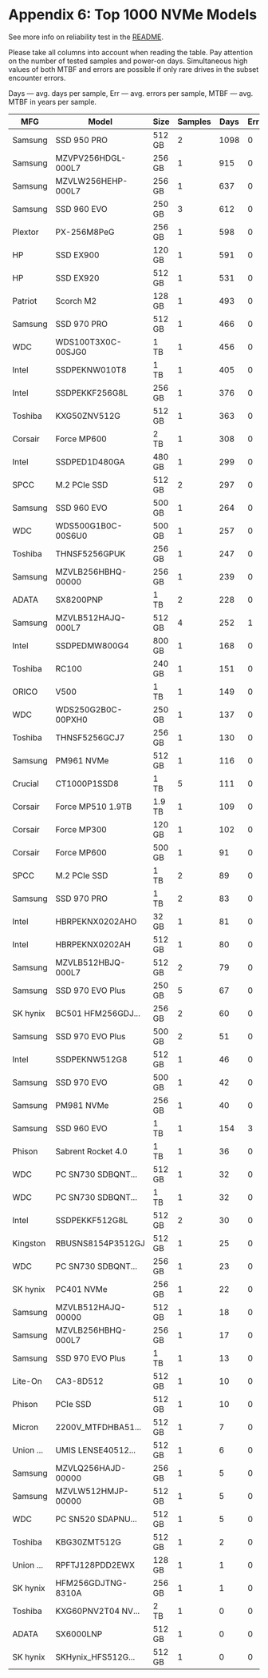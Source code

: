 Appendix 6: Top 1000 NVMe Models
================================

See more info on reliability test in the [README](https://github.com/bsdhw/SMART).

Please take all columns into account when reading the table. Pay attention on the
number of tested samples and power-on days. Simultaneous high values of both MTBF
and errors are possible if only rare drives in the subset encounter errors.

Days   — avg. days per sample,
Err    — avg. errors per sample,
MTBF   — avg. MTBF in years per sample.

| MFG       | Model              | Size   | Samples | Days  | Err   | MTBF   |
|-----------|--------------------|--------|---------|-------|-------|--------|
| Samsung   | SSD 950 PRO        | 512 GB | 2       | 1098  | 0     | 3.01   |
| Samsung   | MZVPV256HDGL-000L7 | 256 GB | 1       | 915   | 0     | 2.51   |
| Samsung   | MZVLW256HEHP-000L7 | 256 GB | 1       | 637   | 0     | 1.75   |
| Samsung   | SSD 960 EVO        | 250 GB | 3       | 612   | 0     | 1.68   |
| Plextor   | PX-256M8PeG        | 256 GB | 1       | 598   | 0     | 1.64   |
| HP        | SSD EX900          | 120 GB | 1       | 591   | 0     | 1.62   |
| HP        | SSD EX920          | 512 GB | 1       | 531   | 0     | 1.46   |
| Patriot   | Scorch M2          | 128 GB | 1       | 493   | 0     | 1.35   |
| Samsung   | SSD 970 PRO        | 512 GB | 1       | 466   | 0     | 1.28   |
| WDC       | WDS100T3X0C-00SJG0 | 1 TB   | 1       | 456   | 0     | 1.25   |
| Intel     | SSDPEKNW010T8      | 1 TB   | 1       | 405   | 0     | 1.11   |
| Intel     | SSDPEKKF256G8L     | 256 GB | 1       | 376   | 0     | 1.03   |
| Toshiba   | KXG50ZNV512G       | 512 GB | 1       | 363   | 0     | 1.00   |
| Corsair   | Force MP600        | 2 TB   | 1       | 308   | 0     | 0.85   |
| Intel     | SSDPED1D480GA      | 480 GB | 1       | 299   | 0     | 0.82   |
| SPCC      | M.2 PCIe SSD       | 512 GB | 2       | 297   | 0     | 0.81   |
| Samsung   | SSD 960 EVO        | 500 GB | 1       | 264   | 0     | 0.72   |
| WDC       | WDS500G1B0C-00S6U0 | 500 GB | 1       | 257   | 0     | 0.71   |
| Toshiba   | THNSF5256GPUK      | 256 GB | 1       | 247   | 0     | 0.68   |
| Samsung   | MZVLB256HBHQ-00000 | 256 GB | 1       | 239   | 0     | 0.66   |
| ADATA     | SX8200PNP          | 1 TB   | 2       | 228   | 0     | 0.63   |
| Samsung   | MZVLB512HAJQ-000L7 | 512 GB | 4       | 252   | 1     | 0.53   |
| Intel     | SSDPEDMW800G4      | 800 GB | 1       | 168   | 0     | 0.46   |
| Toshiba   | RC100              | 240 GB | 1       | 151   | 0     | 0.41   |
| ORICO     | V500               | 1 TB   | 1       | 149   | 0     | 0.41   |
| WDC       | WDS250G2B0C-00PXH0 | 250 GB | 1       | 137   | 0     | 0.38   |
| Toshiba   | THNSF5256GCJ7      | 256 GB | 1       | 130   | 0     | 0.36   |
| Samsung   | PM961 NVMe         | 512 GB | 1       | 116   | 0     | 0.32   |
| Crucial   | CT1000P1SSD8       | 1 TB   | 5       | 111   | 0     | 0.30   |
| Corsair   | Force MP510 1.9TB  | 1.9 TB | 1       | 109   | 0     | 0.30   |
| Corsair   | Force MP300        | 120 GB | 1       | 102   | 0     | 0.28   |
| Corsair   | Force MP600        | 500 GB | 1       | 91    | 0     | 0.25   |
| SPCC      | M.2 PCIe SSD       | 1 TB   | 2       | 89    | 0     | 0.24   |
| Samsung   | SSD 970 PRO        | 1 TB   | 2       | 83    | 0     | 0.23   |
| Intel     | HBRPEKNX0202AHO    | 32 GB  | 1       | 81    | 0     | 0.22   |
| Intel     | HBRPEKNX0202AH     | 512 GB | 1       | 80    | 0     | 0.22   |
| Samsung   | MZVLB512HBJQ-000L7 | 512 GB | 2       | 79    | 0     | 0.22   |
| Samsung   | SSD 970 EVO Plus   | 250 GB | 5       | 67    | 0     | 0.19   |
| SK hynix  | BC501 HFM256GDJ... | 256 GB | 2       | 60    | 0     | 0.17   |
| Samsung   | SSD 970 EVO Plus   | 500 GB | 2       | 51    | 0     | 0.14   |
| Intel     | SSDPEKNW512G8      | 512 GB | 1       | 46    | 0     | 0.13   |
| Samsung   | SSD 970 EVO        | 500 GB | 1       | 42    | 0     | 0.12   |
| Samsung   | PM981 NVMe         | 256 GB | 1       | 40    | 0     | 0.11   |
| Samsung   | SSD 960 EVO        | 1 TB   | 1       | 154   | 3     | 0.11   |
| Phison    | Sabrent Rocket 4.0 | 1 TB   | 1       | 36    | 0     | 0.10   |
| WDC       | PC SN730 SDBQNT... | 512 GB | 1       | 32    | 0     | 0.09   |
| WDC       | PC SN730 SDBQNT... | 1 TB   | 1       | 32    | 0     | 0.09   |
| Intel     | SSDPEKKF512G8L     | 512 GB | 2       | 30    | 0     | 0.08   |
| Kingston  | RBUSNS8154P3512GJ  | 512 GB | 1       | 25    | 0     | 0.07   |
| WDC       | PC SN730 SDBQNT... | 256 GB | 1       | 23    | 0     | 0.06   |
| SK hynix  | PC401 NVMe         | 256 GB | 1       | 22    | 0     | 0.06   |
| Samsung   | MZVLB512HAJQ-00000 | 512 GB | 1       | 18    | 0     | 0.05   |
| Samsung   | MZVLB256HBHQ-000L7 | 256 GB | 1       | 17    | 0     | 0.05   |
| Samsung   | SSD 970 EVO Plus   | 1 TB   | 1       | 13    | 0     | 0.04   |
| Lite-On   | CA3-8D512          | 512 GB | 1       | 10    | 0     | 0.03   |
| Phison    | PCIe SSD           | 512 GB | 1       | 10    | 0     | 0.03   |
| Micron    | 2200V_MTFDHBA51... | 512 GB | 1       | 7     | 0     | 0.02   |
| Union ... | UMIS LENSE40512... | 512 GB | 1       | 6     | 0     | 0.02   |
| Samsung   | MZVLQ256HAJD-00000 | 256 GB | 1       | 5     | 0     | 0.02   |
| Samsung   | MZVLW512HMJP-00000 | 512 GB | 1       | 5     | 0     | 0.02   |
| WDC       | PC SN520 SDAPNU... | 512 GB | 1       | 5     | 0     | 0.01   |
| Toshiba   | KBG30ZMT512G       | 512 GB | 1       | 2     | 0     | 0.01   |
| Union ... | RPFTJ128PDD2EWX    | 128 GB | 1       | 1     | 0     | 0.00   |
| SK hynix  | HFM256GDJTNG-8310A | 256 GB | 1       | 1     | 0     | 0.00   |
| Toshiba   | KXG60PNV2T04 NV... | 2 TB   | 1       | 0     | 0     | 0.00   |
| ADATA     | SX6000LNP          | 512 GB | 1       | 0     | 0     | 0.00   |
| SK hynix  | SKHynix_HFS512G... | 512 GB | 1       | 0     | 0     | 0.00   |
